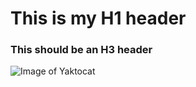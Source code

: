 # This is my H1 header
### This should be an H3 header
![Image of Yaktocat](https://octodex.github.com/images/yaktocat.png)
